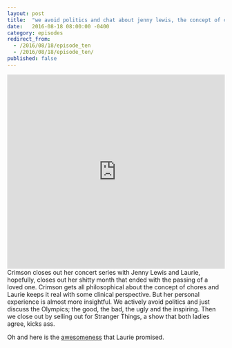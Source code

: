 ```yaml
---
layout: post
title:  "we avoid politics and chat about jenny lewis, the concept of chores and the 2016 olympics."
date:   2016-08-18 08:00:00 -0400
category: episodes
redirect_from:
  - /2016/08/18/episode_ten
  - /2016/08/18/episode_ten/
published: false
---
```

<iframe width="100%" height="450" scrolling="no" frameborder="no" src="https://w.soundcloud.com/player/?url=https%3A//api.soundcloud.com/tracks/278893414&amp;auto_play=false&amp;hide_related=false&amp;show_comments=true&amp;show_user=true&amp;show_reposts=false&amp;visual=true"></iframe>
Crimson closes out her concert series with Jenny Lewis and Laurie, hopefully, closes out her shitty month that ended with the passing of a loved one. Crimson gets all philosophical about the concept of chores and Laurie keeps it real with some clinical perspective. But her personal experience is almost more insightful. We actively avoid politics and just discuss the Olympics; the good, the bad, the ugly and the inspiring. Then we close out by selling out for Stranger Things, a show that both ladies agree, kicks ass.

Oh and here is the [awesomeness](http://www.dailymail.co.uk/news/article-3743180/The-time-man-wishes-SMALLER-penis-Japanese-pole-vaulter-s-Olympic-dream-crushed-manhood-knocks-bar-off.html) that Laurie promised.
